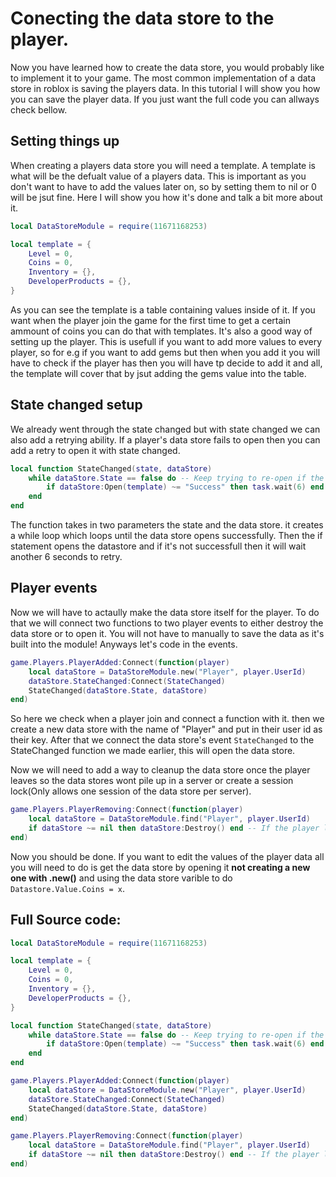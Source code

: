 # Conecting the data store to the player.

Now you have learned how to create the data store, you would probably like to implement it to your game. The most common implementation of a data store in roblox is saving the players data. In this tutorial I will show you how you can save the player data. If you just want the full code you can allways check bellow.

## Setting things up

When creating a players data store you will need a template. A template is what will be the defualt value of a players data. This is important as you don't want to have to add the values later on, so by setting them to nil or 0 will be jsut fine. Here I will show you how it's done and talk a bit more about it.
```lua
local DataStoreModule = require(11671168253)

local template = {
    Level = 0,
    Coins = 0,
    Inventory = {},
    DeveloperProducts = {},
}
```

As you can see the template is a table containing values inside of it. If you want when the player join the game for the first time to get a certain ammount of coins you can do that with templates. It's also a good way of setting up the player. This is usefull if you want to add more values to every player, so for e.g if you want to add gems but then when you add it you will have to check if the player has then you will have tp decide to add it and all, the template will cover that by jsut adding the gems value into the table.

## State changed setup

We already went through the state changed but with state changed we can also add a retrying ability. If a player's data store fails to open then you can add a retry to open it with state changed.
```lua
local function StateChanged(state, dataStore)
    while dataStore.State == false do -- Keep trying to re-open if the state is closed
        if dataStore:Open(template) ~= "Success" then task.wait(6) end
    end
end
```
The function takes in two parameters the state and the data store. it creates a while loop which loops until the data store opens successfully. Then the if statement opens the datastore and if it's not successfull then it will wait another 6 seconds to retry.

## Player events

Now we will have to actaully make the data store itself for the player. To do that we will connect two functions to two player events to either destroy the data store or to open it. You will not have to manually to save the data as it's built into the module! Anyways let's code in the events.
```lua
game.Players.PlayerAdded:Connect(function(player)
    local dataStore = DataStoreModule.new("Player", player.UserId)
    dataStore.StateChanged:Connect(StateChanged)
    StateChanged(dataStore.State, dataStore)
end)
```
So here we check when a player join and connect a function with it. then we create a new data store with the name of "Player" and put in their user id as their key. After that we connect the data store's event `StateChanged` to the StateChanged function we made earlier, this will open the data store. 

Now we will need to add a way to cleanup the data store once the player leaves so the data stores wont pile up in a server or create a session lock(Only allows one session of the data store per server).
```lua
game.Players.PlayerRemoving:Connect(function(player)
    local dataStore = DataStoreModule.find("Player", player.UserId)
    if dataStore ~= nil then dataStore:Destroy() end -- If the player leaves datastore object is destroyed allowing the retry loop to stop
end)
```

Now you should be done. If you want to edit the values of the player data all you will need to do is get the data store by opening it **not creating a new one with .new()** and using the data store varible to do `Datastore.Value.Coins = x`.

## Full Source code:
```lua
local DataStoreModule = require(11671168253)

local template = {
    Level = 0,
    Coins = 0,
    Inventory = {},
    DeveloperProducts = {},
}

local function StateChanged(state, dataStore)
    while dataStore.State == false do -- Keep trying to re-open if the state is closed
        if dataStore:Open(template) ~= "Success" then task.wait(6) end
    end
end

game.Players.PlayerAdded:Connect(function(player)
    local dataStore = DataStoreModule.new("Player", player.UserId)
    dataStore.StateChanged:Connect(StateChanged)
    StateChanged(dataStore.State, dataStore)
end)

game.Players.PlayerRemoving:Connect(function(player)
    local dataStore = DataStoreModule.find("Player", player.UserId)
    if dataStore ~= nil then dataStore:Destroy() end -- If the player leaves datastore object is destroyed allowing the retry loop to stop
end)
```